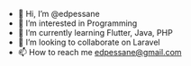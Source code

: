 - 👋 Hi, I’m @edpessane
- 👀 I’m interested in Programming
- 🌱 I’m currently learning Flutter, Java, PHP
- 💞️ I’m looking to collaborate on Laravel
- 📫 How to reach me edpessane@gmail.com
<!---
edpessane/edpessane is a ✨ special ✨ repository because its `README.md` (this file) appears on your GitHub profile.
You can click the Preview link to take a look at your changes.
--->
